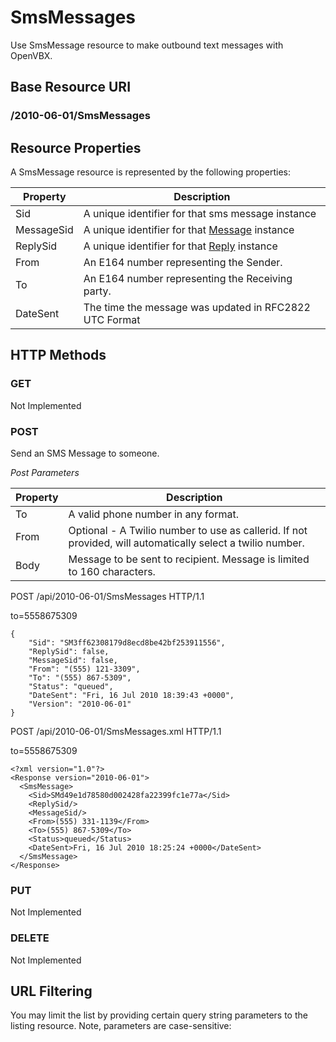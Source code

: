 # SmsMessages #
Use SmsMessage resource to make outbound text messages with OpenVBX.

## Base Resource URI ##
### /2010-06-01/SmsMessages ###

## Resource Properties ##
A SmsMessage resource is represented by the following properties:

<table class="parameters">
<thead>
    <tr>
        <th class="col-1">Property</th>
        <th class="col-2">Description</th>
    </tr>
</thead>
<tbody>
	<tr>
		<td>Sid</td>
		<td>A unique identifier for that sms message instance</td>
	</tr>
	<tr>
		<td>MessageSid</td>
		<td>A unique identifier for that <a href="Messages.md">Message</a> instance</td>
	</tr>
	<tr>
		<td>ReplySid</td>
		<td>A unique identifier for that <a href="MessageReplies.md">Reply</a> instance</td>
	</tr>
	<tr>
		<td>From</td>
		<td>An E164 number representing the Sender.</td>
	</tr>
	<tr>
		<td>To</td>
		<td>An E164 number representing the Receiving party.</td>
	</tr>
	<tr>
		<td>DateSent</td>
		<td>The time the message was updated in RFC2822 UTC Format</td>
	</tr>
</tbody>
</table>

## HTTP Methods ##

### GET ###
Not Implemented

### POST ###
Send an SMS Message to someone.

_Post Parameters_
<table class="parameters">
<thead>
    <tr>
        <th class="col-1">Property</th>
        <th class="col-2">Description</th>
    </tr>
</thead>
<tbody>
	<tr>
		<td>To</td>
		<td>A valid phone number in any format.</td>
	</tr>
	<tr>
		<td>From</td>
		<td>Optional - A Twilio number to use as callerid.  If not provided, will automatically select a twilio number.</td>
	</tr>
	<tr>
		<td>Body</td>
		<td>Message to be sent to recipient.  Message is limited to 160 characters.</td>
	</tr>
</tbody>
</table>


POST /api/2010-06-01/SmsMessages HTTP/1.1
    
to=5558675309

    {
    	"Sid": "SM3ff62308179d8ecd8be42bf253911556",
    	"ReplySid": false,
    	"MessageSid": false,
    	"From": "(555) 121-3309",
    	"To": "(555) 867-5309",
    	"Status": "queued",
    	"DateSent": "Fri, 16 Jul 2010 18:39:43 +0000",
    	"Version": "2010-06-01"
    }
    
POST /api/2010-06-01/SmsMessages.xml HTTP/1.1

to=5558675309

    <?xml version="1.0"?>
    <Response version="2010-06-01">
      <SmsMessage>
        <Sid>SMd49e1d78580d002428fa22399fc1e77a</Sid>
        <ReplySid/>
        <MessageSid/>
        <From>(555) 331-1139</From>
        <To>(555) 867-5309</To>
        <Status>queued</Status>
        <DateSent>Fri, 16 Jul 2010 18:25:24 +0000</DateSent>
      </SmsMessage>
    </Response>
    
### PUT ###
Not Implemented

### DELETE ###
Not Implemented

## URL Filtering ##

You may limit the list by providing certain query string parameters to the listing resource. Note, parameters are case-sensitive:


